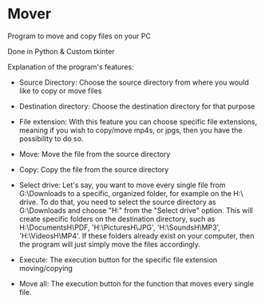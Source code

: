 # Mover
Program to move and copy files on your PC

Done in Python & Custom tkinter

Explanation of the program's features:
- Source Directory: Choose the source directory from where you would like to copy or move files
- Destination directory: Choose the destination directory for that purpose
- File extension: With this feature you can choose specific file extensions, meaning if you wish to copy/move mp4s, or jpgs, then you have the possibility to do so.
- Move: Move the file from the source directory
- Copy: Copy the file from the source directory
- Select drive: Let's say, you want to move every single file from G:\\Downloads to a specific, organized folder, for example on the H:\\ drive. To do that, you need to select the source directory as G:\\Downloads and choose "H:" from the "Select drive" option. This will create specific folders on the destination directory, such as H:\\DocumentsH\\PDF, 'H:\\PicturesH\\JPG', 'H:\\SoundsH\\MP3', 'H:\\VideosH\\MP4'. If these folders already exist on your computer, then the program will just simply move the files accordingly.

- Execute: The execution button for the specific file extension moving/copying
- Move all: The execution button for the function that moves every single file.
